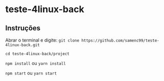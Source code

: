 # teste-4linux-back

## Instruções

Abrar o terminal e digite:
`git clone https://github.com/samenc99/teste-4linux-back.git`

`cd teste-4linux-back/project`

`npm install` ou `yarn install`

`npm start` ou `yarn start`